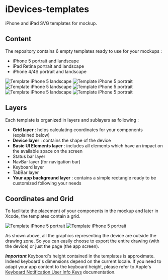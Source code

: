 iDevices-templates
==================

iPhone and iPad SVG templates for mockup.

## Content

The repository contains 6 empty templates ready to use for your mockups :

- iPhone 5 portrait and landscape
- iPad Retina portrait and landscape
- iPhone 4/4S portrait and landscape

![Template iPhone 5 landscape](https://raw.github.com/mcapelle/iDevices-templates/master/images/iphone5-landscape.png)
![Template iPhone 5 portrait](https://raw.github.com/mcapelle/iDevices-templates/master/images/iphone5-portrait.png)
![Template iPhone 5 landscape](https://raw.github.com/mcapelle/iDevices-templates/master/images/ipad-portrait.png)
![Template iPhone 5 portrait](https://raw.github.com/mcapelle/iDevices-templates/master/images/ipad-landscape.png)
![Template iPhone 5 landscape](https://raw.github.com/mcapelle/iDevices-templates/master/images/iphone4-portrait.png)
![Template iPhone 5 portrait](https://raw.github.com/mcapelle/iDevices-templates/master/images/iphone4-landscape.png)
	
## Layers

Each template is organized in layers and sublayers as following :

- **Grid layer** : helps calculating coordinates for your components (explained below)
- **Device layer** : contains the shape of the device
- **Basic UI Elements layer** : includes all elements which have an impact on the available space on the screen
 - Status bar layer
 - NavBar layer (for navigation bar)
 - Keyboard layer
 - TabBar layer
- **Your app background layer** : contains a simple rectangle ready to be customized following your needs

## Coordinates and Grid

To facilitate the placement of your components in the mockup and later in Xcode, the templates contain a grid.  

![Template iPhone 5 portrait](https://raw.github.com/mcapelle/iDevices-templates/master/images/iphone5-portrait-with-grid.png) ![Template iPhone 5 portrait](https://raw.github.com/mcapelle/iDevices-templates/master/images/ipad-landscape-with-grid.png)

As shown above, all the graphics representing the device are outside the drawing zone. So you can easily choose to export the entire drawing (with the device) or just the page (the app screen).

_**Important**_ Keyboard's height contained in the templates is approximate. Indeed keyboard's dimensions depend on the current locale. If you need to adapt your app content to the keyboard height, please refer to Apple's [Keyboard Notification User Info Keys](https://developer.apple.com/library/ios/#documentation/UIKit/Reference/UIWindow_Class/UIWindowClassReference/UIWindowClassReference.html) documentation.

